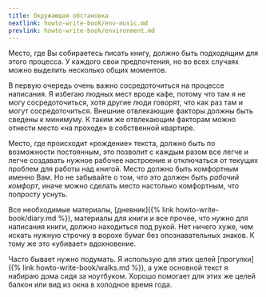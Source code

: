 ```yaml
---
title: Окружающая обстановка
nextlink: howto-write-book/env-music.md
prevlink: howto-write-book/environment.md
---
```


Место, где Вы собираетесь писать книгу, должно быть подходящим для
этого процесса.  У каждого свои предпочтения, но во всех случаях можно
выделить несколько общих моментов.
 
В первую очередь очень важно сосредоточиться на процессе написания.  Я
избегаю людных мест вроде кафе, потому что там я не могу
сосредоточиться, хотя другие люди говорят, что как раз там и могут
сосредоточиться.  Внешние отвлекающие факторы должны быть сведены к
минимуму.  К таким же отвлекающим факторам можно отнести место «на
проходе» в собственной квартире.

Место, где происходит «рождение» текста, должно быть по возможности
постоянным, это позволит с каждым разом все легче и легче создавать
нужное рабочее настроение и отключаться от текущих проблем для работы
над книгой.  Место должно быть комфортным именно Вам.  Но не забывайте
о том, что это должен быть *рабочий комфорт*, иначе можно сделать
место настолько комфортным, что попросту уснуть.

Все необходимые материалы, [дневник]({% link howto-write-book/diary.md
%}), материалы для книги и все прочее, что нужно для написания книги,
должно находиться под рукой.  Нет ничего хуже, чем искать нужную
строчку в ворохе бумаг без опознавательных знаков.  К тому же это
«убивает» вдохновение.

Часто бывает нужно подумать.  Я использую для этих целей [прогулки]({%
link howto-write-book/walks.md %}), а уже основной текст я набираю
дома сидя за ноутбуком.  Хорошо помогает для этих же целей балкон или
вид из окна в холодное время года.
